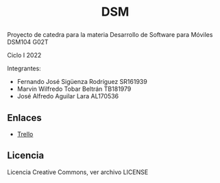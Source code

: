 # <p align="center">DSM</p>

Proyecto de catedra para la materia Desarrollo de Software para Móviles DSM104 G02T


Ciclo I 2022

Integrantes:
 - Fernando José Sigüenza Rodríguez SR161939
 - Marvin Wilfredo Tobar Beltrán TB181979
 - José Alfredo Aguilar Lara AL170536
 

## Enlaces
- [Trello](https://trello.com/dsm241/home)

## Licencia
Licencia Creative Commons, ver archivo LICENSE
